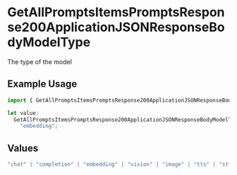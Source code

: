 # GetAllPromptsItemsPromptsResponse200ApplicationJSONResponseBodyModelType

The type of the model

## Example Usage

```typescript
import { GetAllPromptsItemsPromptsResponse200ApplicationJSONResponseBodyModelType } from "orq-poc-typescript-multi-env-version/models/operations";

let value:
  GetAllPromptsItemsPromptsResponse200ApplicationJSONResponseBodyModelType =
    "embedding";
```

## Values

```typescript
"chat" | "completion" | "embedding" | "vision" | "image" | "tts" | "stt" | "rerank"
```